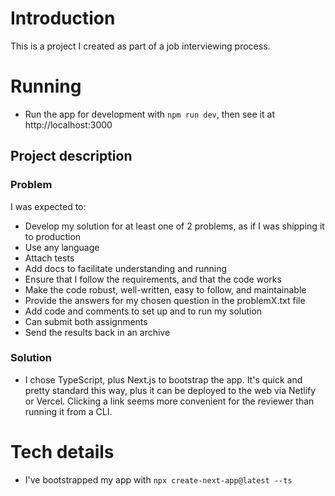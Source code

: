 # Introduction

This is a project I created as part of a job interviewing process.

# Running
- Run the app for development with `npm run dev`, then see it at http://localhost:3000

## Project description

### Problem

I was expected to:

- Develop my solution for at least one of 2 problems, as if I was shipping it to production
- Use any language
- Attach tests
- Add docs to facilitate understanding and running
- Ensure that I follow the requirements, and that the code works
- Make the code robust, well-written, easy to follow, and maintainable
- Provide the answers for my chosen question in the problemX.txt file
- Add code and comments to set up and to run my solution
- Can submit both assignments
- Send the results back in an archive

### Solution

- I chose TypeScript, plus Next.js to bootstrap the app. It's quick and pretty standard this way, plus it can be deployed to the web via Netlify or Vercel. Clicking a link seems more convenient for the reviewer than running it from a CLI.

# Tech details
 - I've bootstrapped my app with `npx create-next-app@latest --ts` 
 